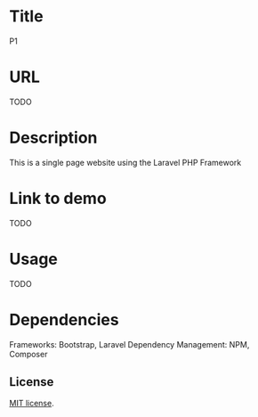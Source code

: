 # Title
P1
# URL
TODO
# Description
This is a single page website using the Laravel PHP Framework
# Link to demo
TODO
# Usage
TODO
# Dependencies
Frameworks: Bootstrap, Laravel
Dependency Management: NPM, Composer

## License
[MIT license](http://opensource.org/licenses/MIT).
